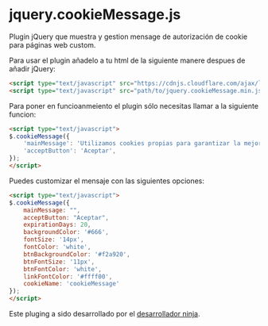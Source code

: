# jquery.cookieMessage.js

Plugin jQuery que muestra y gestion mensage de autorización de cookie para páginas web custom. 

Para usar el plugin añadelo a tu html de la siguiente manere despues de añadir jQuery:

```html
<script type="text/javascript" src="https://cdnjs.cloudflare.com/ajax/libs/jquery/3.3.1/jquery.min.js"></script>
<script type="text/javascript" src="path/to/jquery.cookieMessage.min.js"></script>
```

Para poner en funcioanmeiento el plugin sólo necesitas llamar a la siguiente funcion:
```html
<script type="text/javascript">
$.cookieMessage({
    'mainMessage': 'Utilizamos cookies propias para garantizar la mejor experiencia a nuestros usuarios, elaborar información estadística y mejorar el rendimiento de nuestro sitio web. <br> Si clicas en <strong>Aceptar</strong> o continúas navegando, estarás aceptando los términos indicados en nuestra <a href="/path/to/politica-privacidad.html">política de cookies</a>. ',
    'acceptButton': 'Aceptar',
});
</script>
```

Puedes customizar el mensaje con las siguientes opciones:

```html
<script type="text/javascript">
$.cookieMessage({
    mainMessage: "",
    acceptButton: "Aceptar",
    expirationDays: 20,
    backgroundColor: '#666',
    fontSize: '14px',
    fontColor: 'white',
    btnBackgroundColor: '#f2a920',
    btnFontSize: '11px',
    btnFontColor: 'white',
    linkFontColor: '#ffff00',
    cookieName: 'cookieMessage'
});
</script>
```
Este pluging a sido desarrollado por el <a href="https://desarrollador.ninja/">desarrollador ninja</a>.
